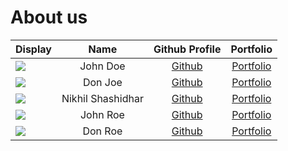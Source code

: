 # About us

Display |       Name        |             Github Profile             | Portfolio 
--------|:-----------------:|:--------------------------------------:|:---------:
![](https://via.placeholder.com/100.png?text=Photo) |     John Doe      |     [Github](https://github.com/)      | [Portfolio](docs/team/johndoe.md)
![](https://via.placeholder.com/100.png?text=Photo) |      Don Joe      |     [Github](https://github.com/)      | [Portfolio](docs/team/johndoe.md)
![](https://avatars.githubusercontent.com/u/88139349?s=400&u=1a6d496e41aae8ff748ef6aad040be452b531cd4&v=4) | Nikhil Shashidhar | [Github](https://github.com/nikkiDEEE) | [Portfolio](docs/team/nikhil.md)
![](https://via.placeholder.com/100.png?text=Photo) |     John Roe      |     [Github](https://github.com/)      | [Portfolio](docs/team/johndoe.md)
![](https://via.placeholder.com/100.png?text=Photo) |      Don Roe      |     [Github](https://github.com/)      | [Portfolio](docs/team/johndoe.md)
